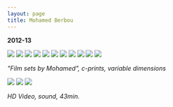 ```yaml
---
layout: page
title: Mohamed Berbou
---
```


**2012-13**

<img src="/public/Screen Shot 2018-03-07 at 11.43.36.png">

<img src="/public/altar de mohamed.jpg">

<img src="/public/Mohamed.jpg">

<img src="/public/nat morta mhmed copy.jpg">

<img src="/public/Muro mohamed 6x6.jpg">

<img src="/public/grafiti.jpg">

<img src="/public/monte propriedade-1.jpg">

<img src="/public/2017 please.jpg">

<img src="/public/ladroes de rua2.jpg">

<img src="/public/rei palmeira.jpg">

<img src="/public/casas fantasma maroc.jpg">

_"Film sets by Mohamed", c-prints, variable dimensions_

<img src="/public/Screen Shot 2018-03-07 at 11.43.36.png">

<img src="/public/mirari frames1.jpg">

<img src="/public/mirari frames2.jpg">

_HD Video, sound, 43min._

